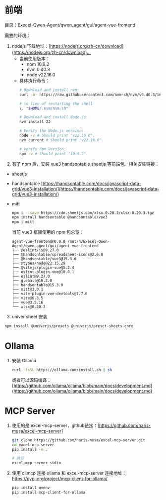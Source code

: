 # 前端

目录：Execel-Qwen-Agent/qwen_agent/gui/agent-vue-frontend

需要的环境：

1. nodejs 下载地址：[https://nodejs.org/zh-cn/download](https://nodejs.org/zh-cn/download)。
   * 当前使用版本：
        * npm 10.9.2
        * nvm 0.40.3
        * node v22.16.0
   * 具体执行命令：
        ```bash
        # Download and install nvm:
        curl -o- https://raw.githubusercontent.com/nvm-sh/nvm/v0.40.3/install.sh | bash

        # in lieu of restarting the shell
        \. "$HOME/.nvm/nvm.sh"

        # Download and install Node.js:
        nvm install 22

        # Verify the Node.js version:
        node -v # Should print "v22.16.0".
        nvm current # Should print "v22.16.0".

        # Verify npm version:
        npm -v # Should print "10.9.2".
        ```
2. 有了 npm 后，安装 vue3 handsontable sheetjs 等前端包。相关安装链接：
  * sheetjs
  * handsontable [https://handsontable.com/docs/javascript-data-grid/vue3-installation/](https://handsontable.com/docs/javascript-data-grid/vue3-installation/)
  * mitt

    ```bash
    npm i --save https://cdn.sheetjs.com/xlsx-0.20.3/xlsx-0.20.3.tgz
    npm install handsontable @handsontable/vue3
    npm i mitt
    ```

    当前 vue3 框架使用的 npm 包总览：
    ```
    agent-vue-frontend@0.0.0 /mnt/h/Execel-Qwen-Agent/qwen_agent/gui/agent-vue-frontend
    ├── @eslint/js@9.27.0
    ├── @handsontable/spreadsheet-icons@2.0.0
    ├── @handsontable/vue3@15.3.0
    ├── @types/node@22.15.29
    ├── @vitejs/plugin-vue@5.2.4
    ├── eslint-plugin-vue@10.0.1
    ├── eslint@9.27.0
    ├── globals@16.2.0
    ├── handsontable@15.3.0
    ├── mitt@3.0.1
    ├── vite-plugin-vue-devtools@7.7.6
    ├── vite@6.3.5
    ├── vue@3.5.16
    └── xlsx@0.20.3
    ```
3. univer sheet 安装

```bash
npm install @univerjs/presets @univerjs/preset-sheets-core

```
# Ollama

1. 安装 Ollama
    ```bash
    curl -fsSL https://ollama.com/install.sh | sh
    ```

    或者可以源码编译：[https://github.com/ollama/ollama/blob/main/docs/development.md](https://github.com/ollama/ollama/blob/main/docs/development.md)

# MCP Server

1. 使用的是 excel-mcp-server，github链接：[https://github.com/haris-musa/excel-mcp-server]

    ```bash
    git clone https://github.com/haris-musa/excel-mcp-server.git
    cd excel-mcp-server
    pip install -e .

    # 执行
    excel-mcp-server stdio
    ```

2. 使用 ollmcp 连接 ollama 和 excel-mcp-server
    连接地址：https://pypi.org/project/mcp-client-for-ollama/
    ```bash
    pip install uvenv
    pip install mcp-client-for-ollama
    ```